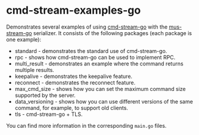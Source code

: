 # cmd-stream-examples-go
Demonstrates several examples of using [cmd-stream-go](https://github.com/cmd-stream/cmd-stream-go)
with the [mus-stream-go](https://github.com/mus-format/mus-stream-go) 
serializer. It consists of the following packages (each package is one example):
- standard - demonstrates the standard use of cmd-stream-go.
- rpc - shows how cmd-stream-go can be used to implement RPC.
- multi_result - demonstrates an example where the command returns multiple 
  results.
- keepalive - demonstrates the keepalive feature.
- reconnect - demonstrates the reconnect feature.
- max_cmd_size - shows how you can set the maximum command size supported by 
  the server.
- data_versioning - shows how you can use different versions of the same 
  command, for example, to support old clients.
- tls - cmd-stream-go + TLS.

You can find more information in the corresponding `main.go` files.